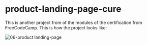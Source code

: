 # product-landing-page-cure

This is another project from of the modules of the certification from FreeCodeCamp. This is how the project looks like:

![06-product landing-page](https://github.com/FerRuizDevp/product-landing-page-cure/assets/117100019/f8311fd5-285f-4b16-9648-9fba8b2078e5)



